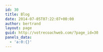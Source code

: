 ```yaml
---
id: 30
title: Blog
date: 2014-07-05T07:22:07+00:00
author: bertrand
layout: page
guid: http://votrecoachweb.com/?page_id=30
panels_data:
  - 'a:0:{}'
---
```

